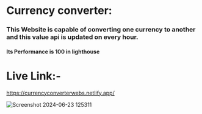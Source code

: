 # Currency converter:
### This Website is capable of converting one currency to another and this value api is updated on every hour. 
#### Its Performance is 100 in lighthouse
# Live Link:-
https://currencyconverterwebs.netlify.app/



![Screenshot 2024-06-23 125311](https://github.com/omchaudhary007/Currency-Converter/assets/167326628/6b8bf48d-1da6-4cbb-a162-a17ca1056934)

